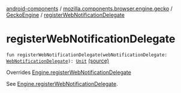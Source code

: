 [android-components](../../index.md) / [mozilla.components.browser.engine.gecko](../index.md) / [GeckoEngine](index.md) / [registerWebNotificationDelegate](./register-web-notification-delegate.md)

# registerWebNotificationDelegate

`fun registerWebNotificationDelegate(webNotificationDelegate: `[`WebNotificationDelegate`](../../mozilla.components.concept.engine.webnotifications/-web-notification-delegate/index.md)`): `[`Unit`](https://kotlinlang.org/api/latest/jvm/stdlib/kotlin/-unit/index.html) [(source)](https://github.com/mozilla-mobile/android-components/blob/master/components/browser/engine-gecko-nightly/src/main/java/mozilla/components/browser/engine/gecko/GeckoEngine.kt#L181)

Overrides [Engine.registerWebNotificationDelegate](../../mozilla.components.concept.engine/-engine/register-web-notification-delegate.md)

See [Engine.registerWebNotificationDelegate](../../mozilla.components.concept.engine/-engine/register-web-notification-delegate.md).

